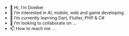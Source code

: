 - 👋 Hi, I’m Doelker
- 👀 I’m interested in AI, mobile, web and game developing
- 🌱 I’m currently learning Dart, Flutter, PHP & C#
- 💞️ I’m looking to collaborate on ...
- 📫 How to reach me ...

<!---
Doelkerminator/Doelkerminator is a ✨ special ✨ repository because its `README.md` (this file) appears on your GitHub profile.
You can click the Preview link to take a look at your changes.
--->
